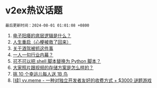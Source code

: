 # v2ex热议话题

`最后更新时间：2024-08-01 01:01:08 +0800`

1. [电子阳痿的底层逻辑是什么？](https://www.v2ex.com/t/1061356)
1. [人生重启（心梗被救了回来）](https://www.v2ex.com/t/1061532)
1. [关于酒驾被抓这件事](https://www.v2ex.com/t/1061385)
1. [一人一句行业内幕？](https://www.v2ex.com/t/1061403)
1. [可不可以把 shell 脚本替换为 Python 脚本？](https://www.v2ex.com/t/1061359)
1. [大家照片跟视频的存储方案是怎么样的？](https://www.v2ex.com/t/1061354)
1. [挑 10 个幸运儿每人送 1B 鸟](https://www.v2ex.com/t/1061457)
1. [[续] vv.meme - 一种对独立开发者友好的收费方式 + $3000 谜题游戏](https://www.v2ex.com/t/1061427)

